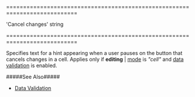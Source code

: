 <!--**
/*-------------------------------------------
    Auto-generated file. Do not modify.
-------------------------------------------

**-->
===========================================================================
<!--default-->'Cancel changes'<!--/default-->
<!--type-->string<!--/type-->
===========================================================================

<!--shortDescription-->
Specifies text for a hint appearing when a user pauses on the button that cancels changes in a cell. Applies only if **editing** | [mode]({basewidgetpath}/Configuration/editing/#mode) is *"cell"* and [data validation]({basewidgetpath}/Configuration/columns/#validationRules/) is enabled.
<!--/shortDescription-->

<!--fullDescription-->
#####See Also#####
- [Data Validation](/Documentation/Guide/Widgets/Common/UI_Widgets/Data_Validation/)
<!--/fullDescription-->